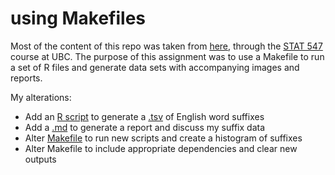 using Makefiles
=============

 Most of the content of this repo was taken from [here](http://stat545-ubc.github.io/automation04_make-activity.html), through the [STAT 547](http://stat545-ubc.github.io) course at UBC. The purpose of this assignment was to use a Makefile to run a set of R files and generate data sets with accompanying images and reports. 
 
My alterations: 

  * Add an [R script](https://github.com/STAT545-UBC-students/hw09-MielleM/blob/master/suffix.R) to generate a [.tsv](https://github.com/STAT545-UBC-students/hw09-MielleM/blob/master/suffix.tsv) of English word suffixes
  * Add a [.md](https://github.com/STAT545-UBC-students/hw09-MielleM/blob/master/suffixreport.md) to generate a report and discuss my suffix data
  * Alter [Makefile](https://github.com/STAT545-UBC-students/hw09-MielleM/blob/master/Makefile) to run new scripts and create a histogram of suffixes
  * Alter Makefile to include appropriate dependencies and clear new outputs
